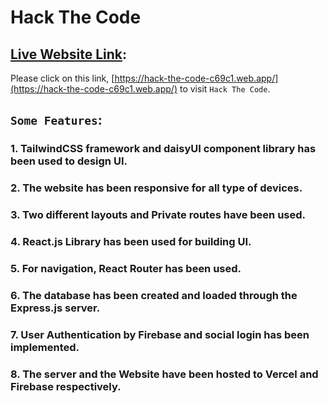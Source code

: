 # Hack The Code

## [Live Website Link](https://hack-the-code-c69c1.web.app/):

Please click on this link, [https://hack-the-code-c69c1.web.app/](https://hack-the-code-c69c1.web.app/) to visit `Hack The Code`.



## `Some Features`:
### 1. TailwindCSS framework and daisyUI component library has been used to design UI.
### 2. The website has been responsive for all type of devices.
### 3. Two different layouts and Private routes have been used.
### 4. React.js Library has been used for building UI.
### 5. For navigation, React Router has been used.
### 6. The database has been created and loaded through the Express.js server.
### 7. User Authentication by Firebase and social login has been implemented.
### 8. The server and the Website have been hosted to Vercel and Firebase respectively.
